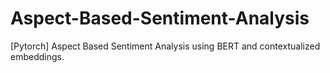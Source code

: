 # Aspect-Based-Sentiment-Analysis
[Pytorch] Aspect Based Sentiment Analysis using BERT and contextualized embeddings.
